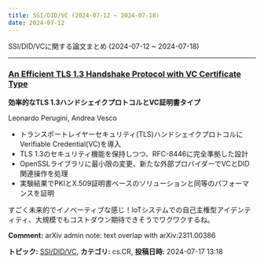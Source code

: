 ```yaml
---
title: SSI/DID/VC (2024-07-12 ~ 2024-07-18)
date: 2024-07-12
---
```


SSI/DID/VCに関する論文まとめ (2024-07-12 ~ 2024-07-18)


- - -

### [An Efficient TLS 1.3 Handshake Protocol with VC Certificate Type](http://arxiv.org/abs/2407.12536)

**効率的なTLS 1.3ハンドシェイクプロトコルとVC証明書タイプ**

Leonardo Perugini, Andrea Vesco

- トランスポートレイヤーセキュリティ(TLS)ハンドシェイクプロトコルにVerifiable Credential(VC)を導入
- TLS 1.3のセキュリティ機能を保持しつつ、RFC-8446に完全準拠した設計
- OpenSSLライブラリに最小限の変更、新たな外部プロバイダーでVCとDID関連操作を処理
- 実験結果でPKIとX.509証明書ベースのソリューションと同等のパフォーマンスを証明

すごく未来的でイノベーティブな感じ！IoTシステムでの自己主権型アイデンティティ、大規模でもコストダウン期待できそうでワクワクするね。

**Comment:** arXiv admin note: text overlap with arXiv:2311.00386

**トピック:** [SSI/DID/VC](../../ssi), **カテゴリ:** cs.CR, **投稿日時:** 2024-07-17 13:18
